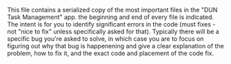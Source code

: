 This file contains a serialized copy of the most important files in the "DUN Task Management" app. the beginning and end of every file is indicated. The intent is for you to identify significant errors in the code (must fixes - not "nice to fix" unless specifically asked for that). Typically there will be a specific bug you're asked to solve, in which case you are to focus on figuring out why that bug is happenening and give a clear explanation of the problem, how to fix it, and the exact code and placement of the code fix.